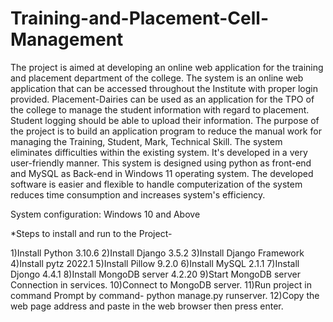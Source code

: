 # Training-and-Placement-Cell-Management
The project is aimed at developing an online web application for the training and placement department of the college. The system is an online web application that can be accessed throughout the Institute with proper login provided. Placement-Dairies can be used as an application for the TPO of the college to manage the student information with regard to placement. Student logging should be able to upload their information. The purpose of the project is to build an application program to reduce the manual work for managing the Training, Student, Mark, Technical Skill. The system eliminates difficulties within the existing system. It's developed in a very user-friendly manner. This system is designed using python as front-end and MySQL as Back-end in Windows 11 operating system. The developed software is easier and flexible to handle computerization of the system reduces time consumption and increases system's efficiency.

System configuration: Windows 10 and Above

*Steps to install and run to the Project-

1)Install Python 3.10.6
2)Install Django 3.5.2
3)Install Django Framework
4)Install pytz 2022.1
5)Install Pillow 9.2.0
6)Install MySQL 2.1.1
7)Install Djongo 4.4.1
8)Install MongoDB server 4.2.20
9)Start MongoDB server Connection in services.
10)Connect to MongoDB server.
11)Run project in command Prompt by command- python manage.py runserver.
12)Copy the web page address and paste in the web browser then press enter.
